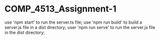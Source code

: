# COMP_4513_Assignment-1
use 'npm start' to run the server.ts file;
use 'npm run build' to build a server.js file in a dist directory;
user 'npm run serve' to run the server.js file in the dist directory; 
